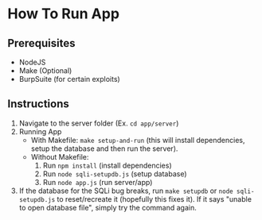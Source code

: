 # How To Run App

## Prerequisites
- NodeJS
- Make (Optional)
- BurpSuite (for certain exploits)

## Instructions
1. Navigate to the server folder (Ex. `cd app/server`)
2. Running App
    * With Makefile: `make setup-and-run` (this will install dependencies, setup the database and then run the server).
    * Without Makefile: 
        1. Run `npm install` (install dependencies)
        2. Run `node sqli-setupdb.js` (setup database)
        3. Run `node app.js` (run server/app)
3. If the database for the SQLi bug breaks, run `make setupdb` or `node sqli-setupdb.js` to reset/recreate it (hopefully this fixes it). If it says "unable to open database file", simply try the command again.
